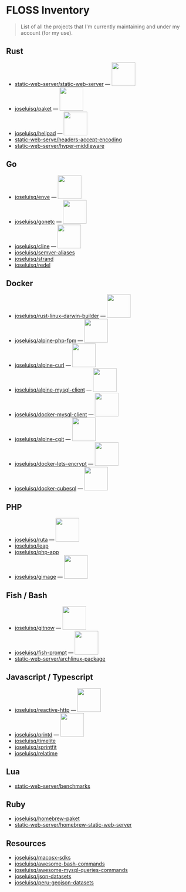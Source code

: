 # FLOSS Inventory

> List of all the projects that I'm currently maintaining and under my account (for my use).

## Rust

- <a href="https://github.com/static-web-server/static-web-server">static-web-server/static-web-server</a> — <a href="https://github.com/static-web-server/static-web-server/actions/workflows/devel.yml" title="GitHub Workflow Status"><img src="https://github.com/static-web-server/static-web-server/actions/workflows/devel.yml/badge.svg?branch=master" width="64" /></a>
- <a href="https://github.com/joseluisq/paket">joseluisq/paket</a> — <a href="https://github.com/joseluisq/paket/actions/workflows/devel.yml" title="GitHub Workflow Status"><img src="https://github.com/joseluisq/paket/actions/workflows/devel.yml/badge.svg?branch=master" width="64" /></a>
- <a href="https://github.com/joseluisq/helipad">joseluisq/helipad</a> — <a href="https://github.com/joseluisq/helipad/actions/workflows/devel.yml" title="GitHub Workflow Status"><img src="https://github.com/joseluisq/helipad/actions/workflows/devel.yml/badge.svg?branch=master" width="64" /></a>
- <a href="https://github.com/static-web-serve/headers-accept-encoding">static-web-serve/headers-accept-encoding</a>
- <a href="https://github.com/static-web-server/hyper-middleware">static-web-server/hyper-middleware</a>

## Go

- <a href="https://github.com/joseluisq/enve">joseluisq/enve</a> — <a href="https://github.com/joseluisq/enve/actions/workflows/devel.yml" title="GitHub Workflow Status"><img src="https://github.com/joseluisq/enve/actions/workflows/devel.yml/badge.svg?branch=master" width="64" /></a>
- <a href="https://github.com/joseluisq/gonetc">joseluisq/gonetc</a> — <a href="https://github.com/joseluisq/gonetc/actions/workflows/devel.yml" title="GitHub Workflow Status"><img src="https://github.com/joseluisq/gonetc/actions/workflows/devel.yml/badge.svg?branch=master" width="64" /></a>
- <a href="https://github.com/joseluisq/cline">joseluisq/cline</a> — <a href="https://github.com/joseluisq/cline/actions/workflows/devel.yml" title="GitHub Workflow Status"><img src="https://github.com/joseluisq/cline/actions/workflows/devel.yml/badge.svg?branch=master" width="64" /></a>
- <a href="https://github.com/joseluisq/semver-aliases">joseluisq/semver-aliases</a>
- <a href="https://github.com/joseluisq/strand">joseluisq/strand</a>
- <a href="https://github.com/joseluisq/redel">joseluisq/redel</a>

## Docker

- <a href="https://github.com/joseluisq/rust-linux-darwin-builder">joseluisq/rust-linux-darwin-builder</a> — <a href="https://cirrus-ci.com/github/joseluisq/rust-linux-darwin-builder" title="Cirrus CI Status"><img src="https://api.cirrus-ci.com/github/joseluisq/rust-linux-darwin-builder.svg" width="64" /></a>
- <a href="https://github.com/joseluisq/alpine-php-fpm">joseluisq/alpine-php-fpm</a> — <a href="https://github.com/joseluisq/alpine-php-fpm/actions/workflows/devel-8.2.yml" title="GitHub Workflow Status"><img src="https://github.com/joseluisq/alpine-php-fpm/actions/workflows/devel-8.2.yml/badge.svg?branch=master" width="64" /></a>
- <a href="https://github.com/joseluisq/alpine-curl">joseluisq/alpine-curl</a> — <a href="https://github.com/joseluisq/alpine-curl/actions/workflows/devel.yml" title="GitHub Workflow Status"><img src="https://github.com/joseluisq/alpine-curl/actions/workflows/devel.yml/badge.svg?branch=master" width="64" /></a>
- <a href="https://github.com/joseluisq/alpine-mysql-client">joseluisq/alpine-mysql-client</a> — <a href="https://github.com/joseluisq/alpine-mysql-client/actions/workflows/devel.yml" title="GitHub Workflow Status"><img src="https://github.com/joseluisq/alpine-mysql-client/actions/workflows/devel.yml/badge.svg?branch=master" width="64" /></a>
- <a href="https://github.com/joseluisq/docker-mysql-client">joseluisq/docker-mysql-client</a> — <a href="https://github.com/joseluisq/docker-mysql-client/actions/workflows/devel.yml" title="GitHub Workflow Status"><img src="https://github.com/joseluisq/docker-mysql-client/actions/workflows/devel.yml/badge.svg?branch=master" width="64" /></a>
- <a href="https://github.com/joseluisq/alpine-cgit">joseluisq/alpine-cgit</a> — <a href="https://github.com/joseluisq/alpine-cgit/actions/workflows/devel.yml" title="GitHub Workflow Status"><img src="https://github.com/joseluisq/alpine-cgit/actions/workflows/devel.yml/badge.svg?branch=master" width="64" /></a>
- <a href="https://github.com/joseluisq/docker-lets-encrypt">joseluisq/docker-lets-encrypt</a> — <a href="https://github.com/joseluisq/docker-lets-encrypt/actions/workflows/devel.yml" title="GitHub Workflow Status"><img src="https://github.com/joseluisq/docker-lets-encrypt/actions/workflows/devel.yml/badge.svg?branch=master" width="64" /></a>
- <a href="https://github.com/joseluisq/docker-cubesql">joseluisq/docker-cubesql</a> — <a href="https://github.com/joseluisq/docker-cubesql/actions/workflows/devel.yml" title="GitHub Workflow Status"><img src="https://github.com/joseluisq/docker-cubesql/actions/workflows/devel.yml/badge.svg?branch=master" width="64" /></a>

## PHP

- <a href="https://github.com/joseluisq/ruta">joseluisq/ruta</a> — <a href="https://github.com/joseluisq/ruta/actions/workflows/tests.yml" title="GitHub Workflow Status"><img src="https://github.com/joseluisq/ruta/actions/workflows/tests.yml/badge.svg?branch=master" width="64" /></a>
- <a href="https://github.com/joseluisq/leap">joseluisq/leap</a>
- <a href="https://github.com/joseluisq/php-app">joseluisq/php-app</a>
- <a href="https://github.com/joseluisq/gimage">joseluisq/gimage</a> — <a href="https://github.com/joseluisq/gimage/actions/workflows/devel.yml" title="GitHub Workflow Status"><img src="https://github.com/joseluisq/gimage/actions/workflows/devel.yml/badge.svg?branch=master" width="64" /></a>

## Fish / Bash

- <a href="https://github.com/joseluisq/gitnow">joseluisq/gitnow</a> — <a href="https://github.com/joseluisq/gitnow/actions/workflows/ci.yml" title="GitHub Workflow Status"><img src="https://github.com/joseluisq/gitnow/actions/workflows/ci.yml/badge.svg?branch=master" width="64" /></a>
- <a href="https://github.com/joseluisq/fish-prompt">joseluisq/fish-prompt</a> — <a href="https://github.com/joseluisq/fish-prompt/actions/workflows/devel.yml" title="GitHub Workflow Status"><img src="https://github.com/joseluisq/fish-prompt/actions/workflows/devel.yml/badge.svg?branch=master" width="64" /></a>
- <a href="https://github.com/static-web-server/archlinux-package">static-web-server/archlinux-package</a>

## Javascript / Typescript

- <a href="https://github.com/joseluisq/reactive-http">joseluisq/reactive-http</a> — <a href="https://github.com/joseluisq/reactive-http/actions/workflows/devel.yml" title="GitHub Workflow Status"><img src="https://github.com/joseluisq/reactive-http/actions/workflows/devel.yml/badge.svg?branch=master" width="64" /></a>
- <a href="https://github.com/joseluisq/printd">joseluisq/printd</a> — <a href="https://github.com/joseluisq/printd/actions/workflows/ci.yml" title="GitHub Workflow Status"><img src="https://github.com/joseluisq/printd/actions/workflows/ci.yml/badge.svg?branch=master" width="64" /></a>
- <a href="https://github.com/joseluisq/timelite">joseluisq/timelite</a>
- <a href="https://github.com/joseluisq/sprintfit">joseluisq/sprintfit</a>
- <a href="https://github.com/joseluisq/relatime">joseluisq/relatime</a>

## Lua

- <a href="https://github.com/static-web-server/benchmarks">static-web-server/benchmarks</a>

## Ruby

- <a href="https://github.com/joseluisq/homebrew-paket">joseluisq/homebrew-paket</a>
- <a href="https://github.com/static-web-server/homebrew-static-web-server">static-web-server/homebrew-static-web-server</a>

## Resources

- <a href="https://github.com/joseluisq/macosx-sdks">joseluisq/macosx-sdks</a>
- <a href="https://github.com/joseluisq/awesome-bash-commands">joseluisq/awesome-bash-commands</a>
- <a href="https://github.com/joseluisq/awesome-mysql-queries-commands">joseluisq/awesome-mysql-queries-commands</a>
- <a href="https://github.com/joseluisq/json-datasets">joseluisq/json-datasets</a>
- <a href="https://github.com/joseluisq/peru-geojson-datasets">joseluisq/peru-geojson-datasets</a>


